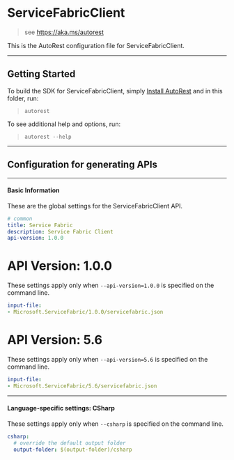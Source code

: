 # ServiceFabricClient
    
> see https://aka.ms/autorest

This is the AutoRest configuration file for ServiceFabricClient.



---
## Getting Started 
To build the SDK for ServiceFabricClient, simply [Install AutoRest](https://aka.ms/autorest/install) and in this folder, run:

> `autorest`

To see additional help and options, run:

> `autorest --help`
---

## Configuration for generating APIs


---
#### Basic Information 
These are the global settings for the ServiceFabricClient API.

``` yaml
# common 
title: Service Fabric
description: Service Fabric Client
api-version: 1.0.0

```


# API Version: 1.0.0

These settings apply only when `--api-version=1.0.0` is specified on the command line.

``` yaml $(api-version) == '1.0.0'
input-file:
- Microsoft.ServiceFabric/1.0.0/servicefabric.json

```


# API Version: 5.6

These settings apply only when `--api-version=5.6` is specified on the command line.

``` yaml $(api-version) == '1.0.0'
input-file:
- Microsoft.ServiceFabric/5.6/servicefabric.json

```


---
#### Language-specific settings: CSharp

These settings apply only when `--csharp` is specified on the command line.

``` yaml $(csharp)
csharp:
  # override the default output folder
  output-folder: $(output-folder)/csharp
```

